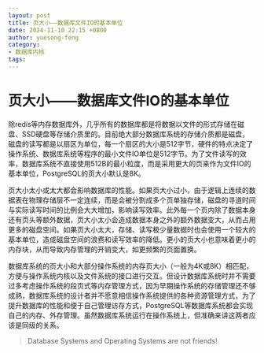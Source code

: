 ```yaml
---
layout: post
title: 页大小——数据库文件IO的基本单位
date: 2024-11-10 22:15 +0800
author: yuesong-feng
category:
- 数据库内核
tags:
---
```

# 页大小——数据库文件IO的基本单位

除redis等内存数据库外，几乎所有的数据库都是将数据以文件的形式存储在磁盘、SSD硬盘等存储介质里的。目前绝大部分数据库系统的存储介质都是磁盘，磁盘的读写都是以扇区为单位，每一个扇区的大小是512字节，硬件的特点决定了操作系统、数据库系统等程序的最小文件IO单位是512字节。为了文件读写的效率，数据库系统不直接使用512B的最小粒度，而是采用更大的页来作为文件IO的基本单位，PostgreSQL的页大小默认是8K。

页大小太小或太大都会影响数据库的性能。如果页大小过小，由于逻辑上连续的数据表在物理存储层不一定连续，而是会被分割成多个页单独存储，磁盘的寻道时间与实际读写时间的比例会大大增加，影响读写效率。此外每一个页内除了数据本身还有页头等额外数据，页大小太小会造成数据本身之外的额外数据变大，从而占用更多的磁盘空间。如果页大小太大，存储、读写极少量数据时也会使用一个较大的基本单位，造成磁盘空间的浪费和读写效率的降低。更小的页大小也意味着更小的内存块，从而导致内存管理的开销变大，如更频繁的页面置换。

数据库系统的页大小和大部分操作系统的内存页大小（一般为4K或8K）相匹配，方便与操作系统内核以及文件系统的接口进行交互。但设计数据库系统时并不需要过多考虑操作系统的段页式等内存管理方式，因为早期操作系统的存储管理还不够成熟，数据库系统的设计者并不愿意相信操作系统提供的各种资源管理方式，为了提升数据库的性能和便于自己管理访存方式，PostgreSQL等数据库系统都会实现自己的内存、外存管理。虽然数据库系统运行在操作系统上，但准确来讲这两者应该是同级的关系。
> Database Systems and Operating Systems are not friends!
